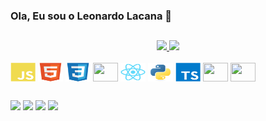 ### Ola, Eu sou o Leonardo Lacana 👋

##

<div align="center">
  <a href="https://github.com/LeoLacana">
    <img height="165em" src="https://github-readme-stats.vercel.app/api?username=LeoLacana&count_private=true&include_all_commits=true&show_icons=true&theme=dracula&hide_border=false&show_owner=true"/>
    <img height="165em" src="https://github-readme-stats.vercel.app/api/top-langs/?username=LeoLacana&theme=dracula&hide_border=false&&layout=compact"/>
  </a>
</div>

<div style="display: inline_block"><br>
  <img align="center" height="30" width="40" src="https://raw.githubusercontent.com/devicons/devicon/master/icons/javascript/javascript-plain.svg">
  <img align="center" height="30" width="40" src="https://raw.githubusercontent.com/devicons/devicon/master/icons/html5/html5-original.svg">
  <img align="center" height="30" width="40" src="https://raw.githubusercontent.com/devicons/devicon/master/icons/css3/css3-original.svg">
  <img align="center" height="30" width="40" src="https://cdn.jsdelivr.net/gh/devicons/devicon/icons/nodejs/nodejs-plain-wordmark.svg">
  <img align="center" height="30" width="40" src="https://raw.githubusercontent.com/devicons/devicon/master/icons/react/react-original.svg">
  <img align="center" height="30" width="40" src="https://raw.githubusercontent.com/devicons/devicon/master/icons/python/python-original.svg">
  <img align="center" Rafa-Ts" height="30" width="40" src="https://raw.githubusercontent.com/devicons/devicon/master/icons/typescript/typescript-plain.svg">
  <img align="center" height="30" width="40" src="https://cdn.jsdelivr.net/gh/devicons/devicon/icons/mysql/mysql-original-wordmark.svg">
  <img align="center" height="30" width="40" src="https://cdn.jsdelivr.net/gh/devicons/devicon/icons/mongodb/mongodb-original-wordmark.svg">
</div>
                                                                                                                                           
##

<div> 
  <a href="https://wa.me/qr/MHY2BY3234QSG1" target="_blank"><img src="https://img.shields.io/badge/WhatsApp-25D366?style=for-the-badge&logo=whatsapp&logoColor=white"></a>
  <a href="mailto:wilson17414@gmail.com" target="_blank"><img src="https://img.shields.io/badge/Gmail-D14836?style=for-the-badge&logo=gmail&logoColor=white" target="_blank"></a>
 	<a href="https://www.linkedin.com/in/leonardolacana/" target="_blank"><img src="https://img.shields.io/badge/LinkedIn-0077B5?style=for-the-badge&logo=linkedin&logoColor=white" target="_blank"></a>
  <a href="https://github.com/LeoLacana" target="_blank"><img src="https://img.shields.io/badge/GitHub-100000?style=for-the-badge&logo=github&logoColor=whitegit" target="_blank"></a>
</div>
